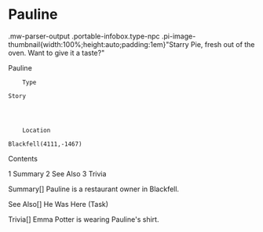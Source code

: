 # Pauline

.mw-parser-output .portable-infobox.type-npc .pi-image-thumbnail{width:100%;height:auto;padding:1em}"Starry Pie, fresh out of the oven. Want to give it a taste?"

Pauline


	
		
		
	
	


	

	
		Type
	
	Story



	
		Location
	
	Blackfell(4111,-1467)




Contents

1 Summary
2 See Also
3 Trivia



Summary[]
Pauline is a restaurant owner in Blackfell.

See Also[]
He Was Here (Task)


Trivia[]
Emma Potter is wearing Pauline's shirt.
